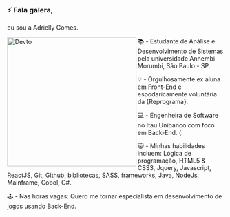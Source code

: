 ### ⚡️ Fala galera,
eu sou a Adrielly Gomes.  

<div classname="octocat">
 <img align="left" alt="Devto" width="300px" src="https://i.ibb.co/zZYksgf/octocat.png" />
 </div> 

<div>
 <p> 📚 - Estudante de Análise e Desenvolvimento de Sistemas pela universidade Anhembi Morumbi, São Paulo - SP. </p>
<p>💡 - Orgulhosamente ex aluna em Front-End e espodaricamente voluntária da {Reprograma}. </p>
<p> 💻 - Engenheira de Software no Itau Unibanco com foco em Back-End. (:  </p>
<p> 😺 - Minhas habilidades incluem: Lógica de programação, HTML5 & CSS3, Jquery, Javascript, ReactJS, Git, Github, bibliotecas, SASS, frameworks, Java, NodeJs, Mainframe, Cobol, C#. </p>
<p>🕹️ - Nas horas vagas: Quero me tornar especialista em desenvolvimento de jogos usando Back-End. </p>
</div> 



<!--
**adriellygomes/adriellygomes** is a ✨ _special_ ✨ repository because its `README.md` (this file) appears on your GitHub profile.





